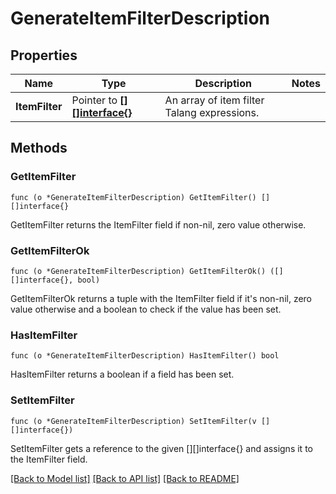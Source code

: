 # GenerateItemFilterDescription

## Properties

Name | Type | Description | Notes
------------ | ------------- | ------------- | -------------
**ItemFilter** | Pointer to [**[][]interface{}**]([][]interface{}.md) | An array of item filter Talang expressions. | 

## Methods

### GetItemFilter

`func (o *GenerateItemFilterDescription) GetItemFilter() [][]interface{}`

GetItemFilter returns the ItemFilter field if non-nil, zero value otherwise.

### GetItemFilterOk

`func (o *GenerateItemFilterDescription) GetItemFilterOk() ([][]interface{}, bool)`

GetItemFilterOk returns a tuple with the ItemFilter field if it's non-nil, zero value otherwise
and a boolean to check if the value has been set.

### HasItemFilter

`func (o *GenerateItemFilterDescription) HasItemFilter() bool`

HasItemFilter returns a boolean if a field has been set.

### SetItemFilter

`func (o *GenerateItemFilterDescription) SetItemFilter(v [][]interface{})`

SetItemFilter gets a reference to the given [][]interface{} and assigns it to the ItemFilter field.


[[Back to Model list]](../README.md#documentation-for-models) [[Back to API list]](../README.md#documentation-for-api-endpoints) [[Back to README]](../README.md)


